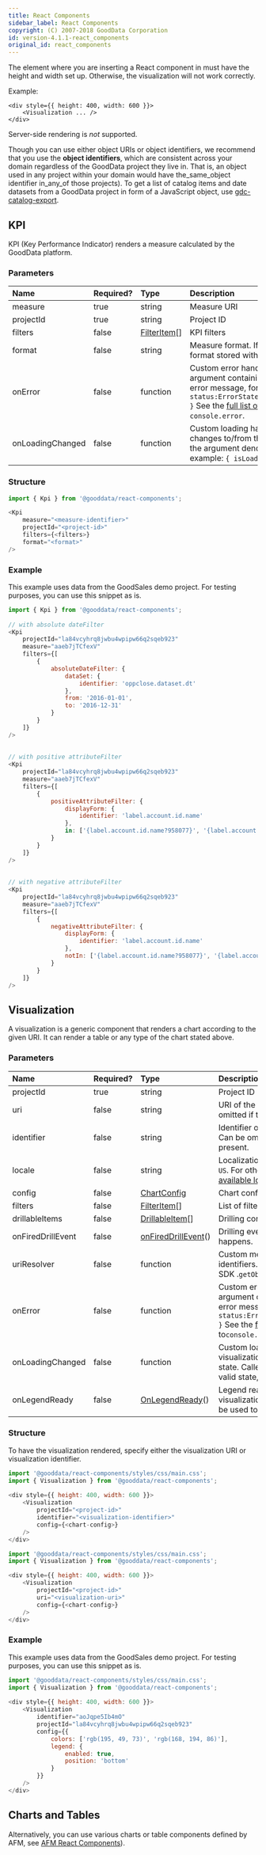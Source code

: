 ```yaml
---
title: React Components
sidebar_label: React Components
copyright: (C) 2007-2018 GoodData Corporation
id: version-4.1.1-react_components
original_id: react_components
---
```


The element where you are inserting a React component in must have the height and width set up. Otherwise, the visualization will not work correctly.

Example:

```javacsript
<div style={{ height: 400, width: 600 }}>
    <Visualization ... />
</div>
```

Server-side rendering is _not_ supported.

Though you can use either object URIs or object identifiers, we recommend that you use the **object identifiers**, which are consistent across your domain regardless of the GoodData project they live in. That is, an object used in any project within your domain would have the_same_object identifier in_any_of those projects\). To get a list of catalog items and date datasets from a GoodData project in form of a JavaScript object, use [gdc-catalog-export](gdc-catalog-export.md).

## KPI

KPI \(Key Performance Indicator\) renders a measure calculated by the GoodData platform.

### Parameters

| Name | Required? | Type | Description |
| :--- | :--- | :--- | :--- |
| measure | true | string | Measure URI |
| projectId | true | string | Project ID |
| filters | false | [FilterItem](afm.md#AFM-Filter)\[\] | KPI filters |
| format | false | string | Measure format. If specified, overrides the format stored with the measure. |
| onError | false | function | Custom error handler. Called with the argument containing the state and original error message, for example: `{ status:ErrorStates.BAD_REQUEST,error: {...} }` See the [full list of error states](https://github.com/gooddata/gooddata-react-components/blob/master/src/constants/errorStates.ts). Defaults to `console.error`. |
| onLoadingChanged | false | function | Custom loading handler. Called when a KPI changes to/from the loading state. Called with the argument denoting a valid state, for example: `{ isLoading:false}` |

### Structure

```javascript
import { Kpi } from '@gooddata/react-components';

<Kpi
    measure="<measure-identifier>"
    projectId="<project-id>"
    filters={<filters>}
    format="<format>"
/>
```

### Example

This example uses data from the GoodSales demo project. For testing purposes, you can use this snippet as is.

```javascript
import { Kpi } from '@gooddata/react-components';
 
// with absolute dateFilter
<Kpi
    projectId="la84vcyhrq8jwbu4wpipw66q2sqeb923"
    measure="aaeb7jTCfexV"
    filters={[
        {
            absoluteDateFilter: {
                dataSet: {
                    identifier: 'oppclose.dataset.dt'
                },
                from: '2016-01-01',
                to: '2016-12-31'
            }
        }
    ]}
/>
 
 
// with positive attributeFilter
<Kpi
    projectId="la84vcyhrq8jwbu4wpipw66q2sqeb923"
    measure="aaeb7jTCfexV"
    filters={[
        {
            positiveAttributeFilter: {
                displayForm: {
                    identifier: 'label.account.id.name'
                },
                in: ['{label.account.id.name?958077}', '{label.account.id.name?961040}', '{label.account.id.name?961042}']
            }
        }
    ]}
/>
 
 
// with negative attributeFilter
<Kpi
    projectId="la84vcyhrq8jwbu4wpipw66q2sqeb923"
    measure="aaeb7jTCfexV"
    filters={[
        {
            negativeAttributeFilter: {
                displayForm: {
                    identifier: 'label.account.id.name'
                },
                notIn: ['{label.account.id.name?958077}', '{label.account.id.name?961040}', '{label.account.id.name?961042}']
            }
        }
    ]}
/>
```

## Visualization

A visualization is a generic component that renders a chart according to the given URI. It can render a table or any type of the chart stated above.

### Parameters

| Name | Required? | Type | Description |
| :--- | :--- | :--- | :--- |
| projectId | true | string | Project ID |
| uri | false | string | URI of the visualization to be rendered Can be omitted if the visualization identifier is present. |
| identifier | false | string | Identifier of the visualization to be rendered Can be omitted if the visualization URI is present. |
| locale | false | string | Localization of the visualization Defaults to`en-US`. For other languages, see the [full list of available localizations](https://github.com/gooddata/gooddata-react-components/tree/master/src/translations). |
| config  | false | [ChartConfig](chart_config.md) | Chart configuration |
| filters | false | [FilterItem](afm.md#AFM-Filter)\[\] | List of filters to be applied to the visualization |
| drillableItems | false | [DrillableItem](drillable_item)\[\] | Drilling configuration |
| onFiredDrillEvent | false | [onFiredDrillEvent](on_fired_drill_event.md)\(\) | Drilling event catcher Called when drilling happens. |
| uriResolver | false | function | Custom method for querying URIs for identifiers. Defaults to the standard Gooddata SDK .`getObjectUri()`. |
| onError | false | function | Custom error handler. Called with the argument containing the state and original error message, for example: `{ status:ErrorStates.BAD_REQUEST,error: {...} }` See the [full list of error states](https://github.com/gooddata/gooddata-react-components/blob/master/src/constants/errorStates.ts). Defaults to`console.error`. |
| onLoadingChanged | false | function | Custom loading handler. Called when a visualization changes to/from the loading state. Called with the argument denoting a valid state, for example: `{ isLoading:false}` |
| onLegendReady | false | [OnLegendReady](on_legend_ready)\(\) | Legend ready callback. Called when the visualization series are ready to render. Can be used to rendering custom legend. |

### Structure

To have the visualization rendered, specify either the visualization URI or visualization identifier.

```javascript
import '@gooddata/react-components/styles/css/main.css';
import { Visualization } from '@gooddata/react-components';
 
<div style={{ height: 400, width: 600 }}>
    <Visualization
        projectId="<project-id>"
        identifier="<visualization-identifier>"
        config={<chart-config>}
    />
</div>
```

```javascript
import '@gooddata/react-components/styles/css/main.css';
import { Visualization } from '@gooddata/react-components';

<div style={{ height: 400, width: 600 }}>
    <Visualization
        projectId="<project-id>"
        uri="<visualization-uri>"
        config={<chart-config>}
    />
</div>
```

### Example

This example uses data from the GoodSales demo project. For testing purposes, you can use this snippet as is.

```javascript
import '@gooddata/react-components/styles/css/main.css';
import { Visualization } from '@gooddata/react-components';
 
<div style={{ height: 400, width: 600 }}>
    <Visualization
        identifier="aoJqpe5Ib4mO"
        projectId="la84vcyhrq8jwbu4wpipw66q2sqeb923"
        config={{
            colors: ['rgb(195, 49, 73)', 'rgb(168, 194, 86)'],
            legend: {
                enabled: true,
                position: 'bottom'
            }
        }}
    />
</div>
```

## Charts and Tables

Alternatively, you can use various charts or table components defined by AFM, see [AFM React Components](afm_react_components.md)).
